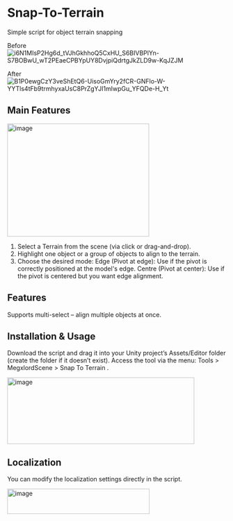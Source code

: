 # Snap-To-Terrain
Simple script for object terrain snapping

Before
![i6N1MIsP2Hg6d_tVJhGkhhoQ5CxHU_S6BIVBPlYn-S7BOBwU_wT2PEaeCPBYpUY8DvjpiQdrtgJkZLD9w-KqJZJM](https://github.com/user-attachments/assets/fa4f0d8a-da93-414b-8edc-7f8018350bf6)

After
![B1P0ewgCzY3veShEtQ6-UisoGmYry2fCR-GNFlo-W-YYTls4tFb9trmhyxaUsC8PrZgYJI1mlwpGu_YFQDe-H_Yt](https://github.com/user-attachments/assets/dc093f7a-8441-43a9-a75f-721056eacf7c)

## Main Features
<img width="326" height="260" alt="image" src="https://github.com/user-attachments/assets/688ff88d-f395-4263-8bb5-c2b70e10d7ce " />

1. Select a Terrain from the scene (via click or drag-and-drop).
2. Highlight one object or a group of objects to align to the terrain.
3. Choose the desired mode:
    Edge (Pivot at edge): Use if the pivot is correctly positioned at the model's edge.
    Centre (Pivot at center): Use if the pivot is centered but you want edge alignment.

## Features
Supports multi-select – align multiple objects at once.

## Installation & Usage
Download the script and drag it into your Unity project’s Assets/Editor folder (create the folder if it doesn’t exist).
Access the tool via the menu: Tools > MegxlordScene > Snap To Terrain .

<img width="430" height="153" alt="image" src="https://github.com/user-attachments/assets/841e1bf7-590c-4700-8f64-109dd18151fa " />

## Localization

You can modify the localization settings directly in the script.

<img width="327" height="58" alt="image" src="https://github.com/user-attachments/assets/0db49e91-de94-4022-8901-559d9f54994a " />
